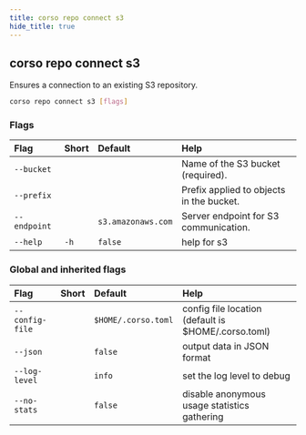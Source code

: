 ```yaml
---
title: corso repo connect s3
hide_title: true
---
```

## corso repo connect s3

Ensures a connection to an existing S3 repository.

```bash
corso repo connect s3 [flags]
```

### Flags

|Flag|Short|Default|Help|
|:----|:-----|:-------|:----|
|`--bucket`|||Name of the S3 bucket (required).|
|`--prefix`|||Prefix applied to objects in the bucket.|
|`--endpoint`||`s3.amazonaws.com`|Server endpoint for S3 communication.|
|`--help`|`-h`|`false`|help for s3|

### Global and inherited flags

|Flag|Short|Default|Help|
|:----|:-----|:-------|:----|
|`--config-file`||`$HOME/.corso.toml`|config file location (default is $HOME/.corso.toml)|
|`--json`||`false`|output data in JSON format|
|`--log-level`||`info`|set the log level to debug|info|warn|error|
|`--no-stats`||`false`|disable anonymous usage statistics gathering|
